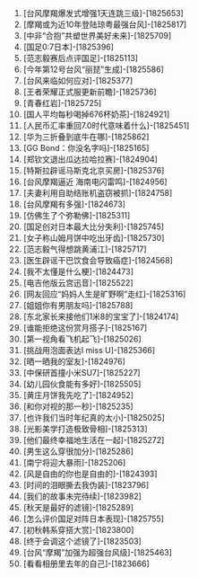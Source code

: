 
1. [台风摩羯爆发式增强1天连跳三级]-[1825653]
1. [摩羯或为近10年登陆琼粤最强台风]-[1825817]
1. [中非“合抱”共塑世界美好未来]-[1825709]
1. [国足0:7日本]-[1825396]
1. [范志毅赛后点评国足]-[1825113]
1. [今年第12号台风“丽琵”生成]-[1825586]
1. [台风来临如何应对]-[1825377]
1. [王者荣耀正式服更新前瞻]-[1825736]
1. [青春红岩]-[1825725]
1. [国人平均每秒喝掉676杯奶茶]-[1824921]
1. [人民币汇率重回7.0时代意味着什么]-[1825451]
1. [华为三折叠到底牛在哪]-[1825862]
1. [GG Bond：你没名字吗]-[1825165]
1. [郑钦文退出瓜达拉哈拉赛]-[1824904]
1. [特斯拉辟谣马斯克北京买房]-[1825376]
1. [台风摩羯逼近 海南电闪雷鸣]-[1824956]
1. [夫妻利用自助结账机盗窃被抓]-[1824758]
1. [台风摩羯有多强]-[1824673]
1. [仿佛生了个弥勒佛]-[1825311]
1. [国足创对日本最大比分失利]-[1825745]
1. [女子称山姆月饼中吃出牙齿]-[1825730]
1. [范志毅气得想跳黄浦江]-[1825717]
1. [医生辟谣干巴饮食会导致癌症]-[1824568]
1. [我不太懂是什么梗]-[1824473]
1. [电吉他版云宫迅音]-[1825522]
1. [网友回应“妈妈人生是旷野啊”走红]-[1825316]
1. [姐姐你有男朋友吗]-[1825788]
1. [东北家长来接他们1米8的宝宝了]-[1824174]
1. [谁能拒绝这份赏月搭子]-[1825167]
1. [第一视角看飞机起飞]-[1825026]
1. [挑战用泡面表达I miss U]-[1825366]
1. [晒一晒我的室友]-[1824976]
1. [中保研首撞小米SU7]-[1825227]
1. [幼儿园伙食能有多好]-[1825505]
1. [黄庄月饼我先吃了]-[1824952]
1. [和你对视的那一秒]-[1825235]
1. [也许我们当时年纪真的太小]-[1825025]
1. [光影美学打造极致骨相]-[1825313]
1. [他们最终幸福地生活在一起]-[1825272]
1. [男生这么穿很加分]-[1825286]
1. [南宁将迎大暴雨]-[1825206]
1. [风是自由的你也是自由的]-[1824393]
1. [时间的泪眼撕去我伪装]-[1823796]
1. [我们的故事未完待续]-[1823982]
1. [秋天是最好的滤镜]-[1825289]
1. [怎么评价国足对阵日本表现]-[1825755]
1. [初秋韩系穿搭大赏]-[1823800]
1. [终于会调这个滤镜了]-[1823503]
1. [台风“摩羯”加强为超强台风级]-[1825463]
1. [看看相册里去年的自己]-[1823666]
